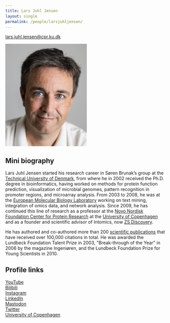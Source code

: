```yaml
---
title: Lars Juhl Jensen
layout: single
permalink: /people/larsjuhljensen/
---
```

<lars.juhl.jensen@cpr.ku.dk>

![Photo of Lars Juhl Jensen](people_larsjuhljensen_big.jpg)  

## Mini biography

Lars Juhl Jensen started his research career in Søren Brunak’s group at the [Technical University of Denmark](http://www.dtu.dk/), from where he in 2002 received the Ph.D. degree in bioinformatics, having worked on methods for protein function prediction, visualization of microbial genomes, pattern recognition in promoter regions, and microarray analysis. From 2003 to 2008, he was at the [European Molecular Biology Laboratory](https://www.embl.de/) working on text mining, integration of omics data, and network analysis. Since 2009, he has continued this line of research as a professor at the [Novo Nordisk Foundation Center for Protein Research](http://www.cpr.ku.dk/) at the [University of Copenhagen](http://www.ku.dk/) and as a founder and scientific advisor of Intomics, now [ZS Discovery](https://www.zs.com/solutions/life-sciences-randd-and-medical/zs-discovery).

He has authored and co-authored more than 200 [scientific publications](/publications/) that have received over 100,000 citations in total. He was awarded the Lundbeck Foundation Talent Prize in 2003, "Break-through of the Year" in 2006 by the magazine Ingeniøren, and the Lundbeck Foundation Prize for Young Scientists in 2010.

## Profile links

[YouTube](https://www.youtube.com/larsjuhljensen)  
[Bilibili](https://space.bilibili.com/1200715457)  
[Instagram](https://www.instagram.com/lars.juhl.jensen/)  
[LinkedIn](https://www.linkedin.com/in/larsjuhljensen/)  
[Mastodon](https://mas.to/@larsjuhljensen)  
[Twitter](https://twitter.com/larsjuhljensen)  
[University of Copenhagen](https://www.cpr.ku.dk/staff/jensen-group/?pure=en/persons/343848)
